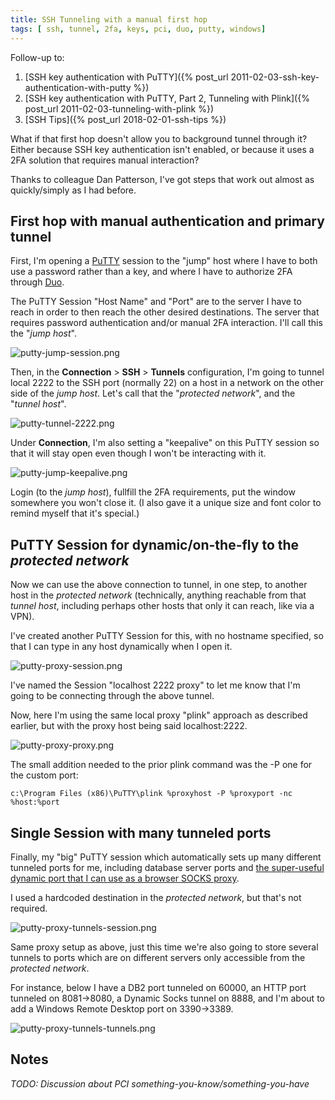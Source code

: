 ```yaml
---
title: SSH Tunneling with a manual first hop
tags: [ ssh, tunnel, 2fa, keys, pci, duo, putty, windows]
---
```

Follow-up to:
1. [SSH key authentication with PuTTY]({% post_url 2011-02-03-ssh-key-authentication-with-putty %})
2. [SSH key authentication with PuTTY, Part 2, Tunneling with Plink]({% post_url 2011-02-03-tunneling-with-plink %})
3. [SSH Tips]({% post_url 2018-02-01-ssh-tips %})

What if that first hop doesn't allow you to background tunnel through it? Either because SSH key authentication isn't enabled, or because it uses a 2FA solution that requires manual interaction?

Thanks to colleague Dan Patterson, I've got steps that work out almost as quickly/simply as I had before.

## First hop with manual authentication and primary tunnel

First, I'm opening a [PuTTY](https://www.putty.org/) session to the "jump" host where I have to both use a password rather than a key, and where I have to authorize 2FA through [Duo](https://duo.com/product/multi-factor-authentication-mfa/two-factor-authentication-2fa).

The PuTTY Session "Host Name" and "Port" are to the server I have to reach in order to then reach the other desired destinations. The server that requires password authentication and/or manual 2FA interaction. I'll call this the "_jump host_".

![putty-jump-session.png](/assets/putty-jump-session.png)

Then, in the **Connection** > **SSH** > **Tunnels** configuration, I'm going to tunnel local 2222 to the SSH port (normally 22) on a host in a network on the other side of the _jump host_. Let's call that the "_protected network_", and the "_tunnel host_".

![putty-tunnel-2222.png](/assets/putty-tunnel-2222.png)

Under **Connection**, I'm also setting a "keepalive" on this PuTTY session so that it will stay open even though I won't be interacting with it.

![putty-jump-keepalive.png](/assets/putty-jump-keepalive.png)

Login (to the _jump host_), fullfill the 2FA requirements, put the window somewhere you won't close it. (I also gave it a unique size and font color to remind myself that it's special.)

## PuTTY Session for dynamic/on-the-fly to the _protected network_

Now we can use the above connection to tunnel, in one step, to another host in the _protected network_ (technically, anything reachable from that _tunnel host_, including perhaps other hosts that only it can reach, like via a VPN).

I've created another PuTTY Session for this, with no hostname specified, so that I can type in any host dynamically when I open it.

![putty-proxy-session.png](/assets/putty-proxy-session.png)

I've named the Session "localhost 2222 proxy" to let me know that I'm going to be connecting through the above tunnel.

Now, here I'm using the same local proxy "plink" approach as described earlier, but with the proxy host being said localhost:2222.

![putty-proxy-proxy.png](/assets/putty-proxy-proxy.png)

The small addition needed to the prior plink command was the -P one for the custom port:

```
c:\Program Files (x86)\PuTTY\plink %proxyhost -P %proxyport -nc %host:%port
```

## Single Session with many tunneled ports

Finally, my "big" PuTTY session which automatically sets up many different tunneled ports for me, including database server ports and [the super-useful dynamic port that I can use as a browser SOCKS proxy](/2018/02/01/ssh-tips.html#dynamic-forwarding).

I used a hardcoded destination in the _protected network_, but that's not required.

![putty-proxy-tunnels-session.png](/assets/putty-proxy-tunnels-session.png)

Same proxy setup as above, just this time we're also going to store several tunnels to ports which are on different servers only accessible from the _protected network_. 

For instance, below I have a DB2 port tunneled on 60000, an HTTP port tunneled on 8081->8080, a Dynamic Socks tunnel on 8888, and I'm about to add a Windows Remote Desktop port on 3390->3389.

![putty-proxy-tunnels-tunnels.png](/assets/putty-proxy-tunnels-tunnels.png)

## Notes

_TODO: Discussion about PCI something-you-know/something-you-have_
